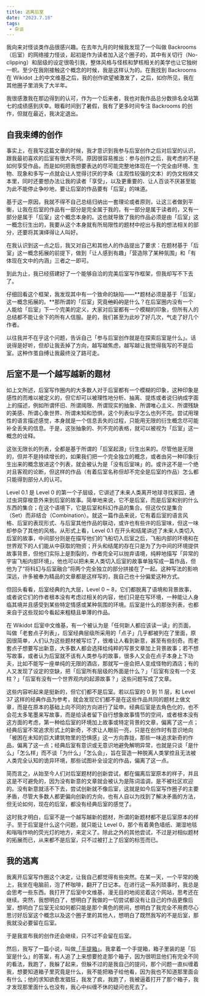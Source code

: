 ```yaml
---
title: 逃离后室
date: "2023.7.18"
tags:
 - 杂谈
---
```


我向来对怪谈类作品很感兴趣。在去年九月的时候我发现了一个叫做 Backrooms（后室）的网络接力怪谈，起初是作为读者加入这个圈子的，其中有关切行（No-clipping）和层级的设定很吸引我，整体风格与怪核和梦核相关的美学也让它独树一帜。至少在我刚接触这个概念的时候，我是这样认为的。在我找到 Backrooms 在 Wikidot 上的中文维基之后，我的创作欲望被激发了，之后，如你所见，我在其他圈子里消失了大半年。

我很感激我在那边得到的认可，作为一个后来者，我也对我作品总分数排名全站第七的成绩感到庆幸。眼看时间到了暑假，我有了更多时间专注 Backrooms 的创作，但就在最近，我决定退出。

## 自我束缚的创作

事实上，在我写这篇文章的时候，我才意识到我参与后室创作之后对后室的认识，跟我最初喜欢的后室有很大不同。原因很容易推出：参与创作之后，我考虑的不是如何享受作品，而是如何把我想要表达的尽可能完整地体现在一个完全由环境、生物、现象和多写一点就会让人觉得讨厌的字条（主观性较强的文本）的伪文档体文本里，同时还要想办法让我的读者「享受」，以及更重要的、让人百谈不厌甚至能为此不能停止争吵地，要让后室的作品要有「后室」的味道。

基于这一原因，我就不得不自己总结归纳出一套理论或者原则，让这三者做到平衡，让我在后室的作品有一部分是完全属于我的，有一部分是属于读者的，又有一部分是属于「后室」这个概念本身的。这也就导致了我的作品必须是由「后室」这一概念衍生出的，我要从这个本身就有所局限性的题材中挖出与我的想法相关的部分，还要将其演绎得让人叫好。

在我认识到这一点之后，我又对自己和其他人的作品提出了要求：在题材基于「后室」这一概念拓展的前提下，做到「让人感到有趣」「营造除了某种氛围」和「有体现在文中的内涵」三者之一即可。

到此为止，我已经搭建好了一个能够自洽的完美后室写作框架，但我却写不下去了。

仔细回看这个框架，我发现其中有一个致命的缺陷——**题材必须是基于「后室」这一概念拓展的。**那所谓的「后室」究竟~~他妈的~~是什么？在后室圈内没有一个人能给「后室」下一个完美的定义，大家对后室都有一个模糊的印象，但所有人的总结都不能让余下的所有人信服。是的，我们甚至为此吵了好几次，气走了好几个作者。

以往我并不在乎这个问题，告诉自己「参与后室创作就是在探索后室是什么」。话说得是好听，但却让我丢掉了方向，越写越焦虑，越写越让我觉得我写的不是后室。这种作茧自缚让我最终没了路可走。

## 后室不是一个越写越新的题材

如上文所述，后室写作圈内的大多数人对于后室都有一个模糊的印象，这种印象是感性的而难以被定义的，但它却可以被理性地分析、抽离、提炼或者说归纳成字面上的描述，例如所谓怀旧、所谓阈限、所谓现实的抽象、所谓唯心主义、所谓残缺的美感、所谓心象世界、所谓未知和恐惧，这个列表似乎怎么也列不完。尝试用理性的语言描述感觉，本身就是一个信息丢失的过程，只能用无限的衍生概念尽可能补全丢失的信息。于是，这张抽象的、列不完的表格，就可以被视为「后室」这一概念的诠释。

这张无限长的列表，全都是基于所谓的「后室起源」衍生出来的。尽管他是无限的，但并不是持续增长的，如果我们把一个完全独立的概念，或者由另一种印象衍生出来的概念放进这个列表，就会被认为是「没有后室味」的。或许这不是一个绝对且客观的论断，但这样的作品（有着后室名称但却不完全是后室的作品）怎么都只能得到部分人的认可。

Level 0.1 是 Level 0 的第一个子层级，它讲述了未来人类离开地球寻找家园，通过虫洞穿梭意外来到后室的故事。简单地来说，它不是后室，而是后室和别的什么东西的集合；在这个语境下，它是后室和科幻作品的集合。但这仅仅是集合（Set）而非结合（Combination）。就这一篇作品来说，它有着后室的语言风格、后室的表现形式、与后室其他作品的联动，或许也有些许的后室味，但这一味却参杂了其他的风格。从形式上看，Level 0.1 在开头和结尾讲述了未来人类切入后室的故事，中间部分则是在描写他们的飞船切入后室之后，飞船内部的环境和在世界观下的人们能从中获取的物资；开头和结尾的存在只是为了为中间的环境提供故事背景，但他们实际上是割裂的，作者完全可以抛弃语境，纯粹地描写「异常的宇宙飞船内部环境」，他也可以把未来人类切入后室的故事单独写成一篇作品，但他为了“将科幻与后室融合”将两个完全独立的部分拼接在了一起。这种写法的影响深远，许多被奉为精品的文章都是这样写的，我自己也十分偏爱这种方式。

但回头看看，后室经典的九大层，Level 0 ~ 8，它们都脱离了语境和背景故事，或者说它们的作者根本没有考虑过相关的内容，他们只是在写环境，一种能让人身临其境并且感受到某些特定情感或某种氛围的环境。后室是什么的那张列表，也都来自于这些现如今看起来粗糙且单薄的作品。

在 Wikidot 后室中文维基，有一个被认为是「任何新人都应该读一读」的页面，叫做「老套点子列表」，后室经典层级所采用的「点子」几乎都被列在了里面，原因很简单，人们认为这些题材被写烂了，很难让人看到新意，甚至有些刻奇。而老套点子想要写出新意，大多数人都会选择给纯粹的写景文章加上背景故事；若不想写故事，或者认为后室就不该有人类参与的故事，很多人又会在点子本身上下功夫，比如不能写一座单纯的无限的酒店，那就写一座会把人变成怪物的酒店；有的人又发现了设定的空缺，把「后室所有层级的外面是什么？」「后室有没有一个支柱？」「后室有没有一个世界观内的起源故事？」这些问题写成了文章。

这些内容听起来是挺新的，但它们都不是后室。若以后室的 0 到 11 层，和 Level 37 这样的经典作品为参考，就会发现它们都不是在这些作品共同的题材上做文章，而是在原本的基础上向不同的方向进行了延申。经典后室是去角色化的，也不会花太多笔墨来写故事，而是给读者留下自行想象故事情节的空间，或者根本没有这方面的考虑，第一种给后室的环境加上故事或特定背景的文章，偏离了这一点；经典后室不常追求形式上的新奇，不求让人眼前一亮，只是在创作时有意识地向「被困在未知的巨大建筑物里的恐惧感」这一方向靠拢，那些一味追求新奇的作品，偏离了这一点；经典后室有意识或无意识地避免解明异常，也就是只谈「是什么」「怎么样」而不谈「为什么」「怎么会」，旨在营造一种脱离人类掌控且无法被人类完全认知的诡异环境，那些试图补全设定的作品，偏离了这一点。

简而言之，从始至今人们对后室题材的创新尝试，都在偏离后室原本的样子，并且这是不可避免的，因为没有新意的文章就会被认为是陈词滥调，是不被社区欢迎的。没有新意就活不下去，尝试创新就不像后室，这就是如今后室写作圈子的主要矛盾，尽管大多数人都更偏向创新的方向，也有人自以为找到了解决矛盾的方法，但无论如何，现在的后室，都没有经典后室的感觉了。

这时我才明白，后室不是一个越写越新的题材，所谓的新题材都不是后室原本的样子。至于后室是什么这个问题，就只能让 Level 0，那个有着黄色墙纸、潮湿地毯和嗡嗡作响的荧光灯的地方，来定义了。除此之外的其他尝试，不过是对相似题材的拓展而已，从来都不是后室，只不过被打上了后室的标签而已。

## 我的逃离

我离开后室写作圈这个决定，让我自己都觉得有些突然。在某一天，一个平常的晚上，我坐在电脑前，泡了杯咖啡，翻开了日记本。在进行这一系列琐事时，我总是会思考一些东西。我打开了后室中文维基，漫无目的地阅览着这个网站，思考还在继续。突然，我想明白了，想明白了我做的一切尝试都没有让自己的作品更像后室，想明白了后室无论如何都只能是那个黄色的房间，想明白了我完全不用费尽心思讨好后室这个概念以及这个圈子里的其他人，想明白了既然我写的不是后室，那我就没必要留在后室。

于是我宣布我的创作还会继续，只不过不会留在后室。

然后，我写了一篇小说，叫做[「手提箱」](/blog/the-suitcase)。我拿着一个手提箱，箱子里装的是「后室是什么」的答案，有人追了上来想要抢走那个箱子，因为很明显他们有完全不同的看法，我跑了，我躲了起来，但躲不过的是我自己的提问，那个问题一直纠缠着我，想要知道箱子里究竟是什么，我不能把箱子给他看，因为我也不知道那里面会有什么；他的求知欲愈发猖狂，我发了疯，我跑了，我被逼着打开了那个箱子，我才发现那里面什么也没有，我心中纠缠不休的疑问也死去了。
